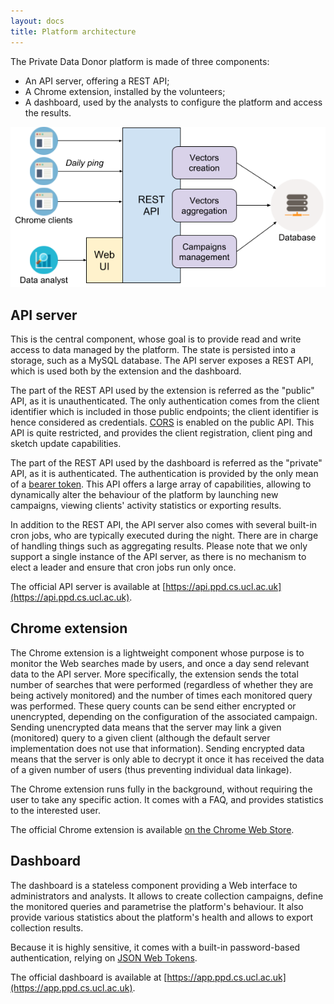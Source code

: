 ```yaml
---
layout: docs
title: Platform architecture
---
```


The Private Data Donor platform is made of three components:

  * An API server, offering a REST API;
  * A Chrome extension, installed by the volunteers;
  * A dashboard, used by the analysts to configure the platform and access the results.

![Architecture overview](/assets/images/architecture.png)

## API server

This is the central component, whose goal is to provide read and write access to data managed by the platform.
The state is persisted into a storage, such as a MySQL database.
The API server exposes a REST API, which is used both by the extension and the dashboard.

The part of the REST API used by the extension is referred as the "public" API, as it is unauthenticated.
The only authentication comes from the client identifier which is included in those public endpoints; the client identifier is hence considered as credentials.
[CORS](https://en.wikipedia.org/wiki/Cross-origin_resource_sharing) is enabled on the public API.
This API is quite restricted, and provides the client registration, client ping and sketch update capabilities.

The part of the REST API used by the dashboard is referred as the "private" API, as it is authenticated.
The authentication is provided by the only mean of a [bearer token](https://swagger.io/docs/specification/authentication/bearer-authentication/).
This API offers a large array of capabilities, allowing to dynamically alter the behaviour of the platform by launching new campaigns, viewing clients' activity statistics or exporting results.

In addition to the REST API, the API server also comes with several built-in cron jobs, who are typically executed during the night.
There are in charge of handling things such as aggregating results.
Please note that we only support a single instance of the API server, as there is no mechanism to elect a leader and ensure that cron jobs run only once.

The official API server is available at [https://api.ppd.cs.ucl.ac.uk](https://api.ppd.cs.ucl.ac.uk).

## Chrome extension

The Chrome extension is a lightweight component whose purpose is to monitor the Web searches made by users, and once a day send relevant data to the API server.
More specifically, the extension sends the total number of searches that were performed (regardless of whether they are being actively monitored) and the number of times each monitored query was performed.
These query counts can be send either encrypted or unencrypted, depending on the configuration of the associated campaign.
Sending unencrypted data means that the server may link a given (monitored) query to a given client (although the default server implementation does not use that information).
Sending encrypted data means that the server is only able to decrypt it once it has received the data of a given number of users (thus preventing individual data linkage).

The Chrome extension runs fully in the background, without requiring the user to take any specific action.
It comes with a FAQ, and provides statistics to the interested user.

The official Chrome extension is available [on the Chrome Web Store](https://chrome.google.com/webstore/detail/private-data-donor/ipeekohlgfhagcopnndkgoommcihmdmk).

## Dashboard

The dashboard is a stateless component providing a Web interface to administrators and analysts.
It allows to create collection campaigns, define the monitored queries and parametrise the platform's behaviour.
It also provide various statistics about the platform's health and allows to export collection results.

Because it is highly sensitive, it comes with a built-in password-based authentication, relying on [JSON Web Tokens](https://jwt.io).

The official dashboard is available at [https://app.ppd.cs.ucl.ac.uk](https://app.ppd.cs.ucl.ac.uk).
